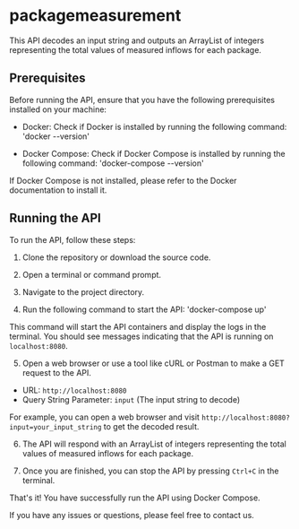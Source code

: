 # packagemeasurement

This API decodes an input string and outputs an ArrayList of integers representing the total values of measured inflows for each package.

## Prerequisites

Before running the API, ensure that you have the following prerequisites installed on your machine:

- Docker: Check if Docker is installed by running the following command:
'docker --version'

- Docker Compose: Check if Docker Compose is installed by running the following command:
'docker-compose --version'

If Docker Compose is not installed, please refer to the Docker documentation to install it.

## Running the API

To run the API, follow these steps:

1. Clone the repository or download the source code.

2. Open a terminal or command prompt.

3. Navigate to the project directory.

4. Run the following command to start the API:
'docker-compose up'

This command will start the API containers and display the logs in the terminal. You should see messages indicating that the API is running on `localhost:8080`.

5. Open a web browser or use a tool like cURL or Postman to make a GET request to the API.

- URL: `http://localhost:8080`
- Query String Parameter: `input` (The input string to decode)

For example, you can open a web browser and visit `http://localhost:8080?input=your_input_string` to get the decoded result.

6. The API will respond with an ArrayList of integers representing the total values of measured inflows for each package.

7. Once you are finished, you can stop the API by pressing `Ctrl+C` in the terminal.

That's it! You have successfully run the API using Docker Compose.

If you have any issues or questions, please feel free to contact us.

